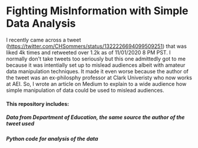 # Fighting MisInformation with Simple Data Analysis
I recently came across a tweet (https://twitter.com/CHSommers/status/1322226694099509251) that was liked 4k times and retweeted over 1.2k as of 11/01/2020 8 PM PST. I normally don't take tweets too seriously but this one admittedly got to me because it was intentially set up to mislead audiences albeit with amateur data manipulation techniques. It made it even worse because the author of the tweet was an ex-philosphy professor at Clark Univeristy who now works at AEI. So, I wrote an article on Medium to explain to a wide audience how simple manipulation of data could be used to mislead audiences. 

#### This repository includes:
  ##### Data from Department of Education, the same source the author of the tweet used
  ##### Python code for analysis of the data
